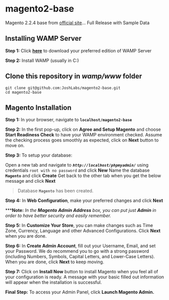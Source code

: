 # magento2-base
Magento 2.2.4 base from [official site](https://magento.com/tech-resources/download)... Full Release with Sample Data


## Installing WAMP Server
**Step 1:** Click **[here](http://www.wampserver.com/en/download-wampserver-64bits/)** to download your preferred edition of WAMP Server

**Step 2:** Install WAMP (usually in C:\)

## Clone this repository in _wamp/www_ folder
```
git clone git@github.com:JoshLabs/magento2-base.git
cd magento2-base
```

## Magento Installation
**Step 1:** In your browser, navigate to **`localhost/magento2-base`**

**Step 2:** In the first pop-up, click on **Agree and Setup Magento** and choose **Start Readiness Check** to have your WAMP environment checked. Assume the checking process goes smoothly as expected, click on **Next** button to move on.

**Step 3:** To setup your database:

Open a new tab and navigate to **_`http://localhost/phpmyadmin/`_** using credentials `root with no password` and click **New**
Name the database **`Magento`** and click **Create**
Get back to the other tab when you get the below message and click **Next**

> Database **`Magento`** has been created.


**Step 4:** In **Web Configuration**, make your preferred changes and click **Next**

*****Note:**  _In the **Magento Admin Address** box, you can put just **Admin** in order to have better security and easily remember._

**Step 5:** In **Customize Your Store**, you can make changes such as Time Zone, Currency, Language and other Advanced Configurations. Click **Next** when you are done.

**Step 6:** In **Create Admin Account**, fill out your Username, Email, and set your Password. We do recommend you to go with a strong password (including Numbers, Symbols, Capital Letters, and Lower-Case Letters). When you are done, click **Next** to keep moving.

**Step 7:** Click on **Install Now** button to install Magento when you feel all of your configuration is ready. A message with your basic filled out information will appear when the installation is successful.

**Final Step:** To access your Admin Panel, click **Launch Magento Admin.**
